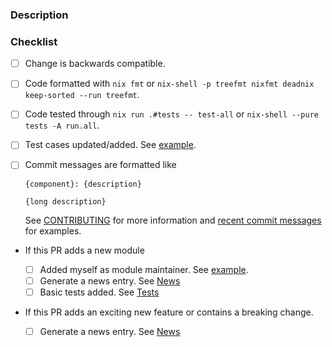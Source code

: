 ### Description

<!--

Please provide a brief description of your change.

-->

### Checklist

<!--

Please go through the following checklist before opening a non-WIP
pull-request.

Also make sure to read the guidelines found at

  https://nix-community.github.io/home-manager/#sec-guidelines

-->

- [ ] Change is backwards compatible.

- [ ] Code formatted with `nix fmt` or
      `nix-shell -p treefmt nixfmt deadnix keep-sorted --run treefmt`.

- [ ] Code tested through `nix run .#tests -- test-all` or
      `nix-shell --pure tests -A run.all`.

- [ ] Test cases updated/added. See
      [example](https://github.com/nix-community/home-manager/commit/f3fbb50b68df20da47f9b0def5607857fcc0d021#diff-b61a6d542f9036550ba9c401c80f00ef).

- [ ] Commit messages are formatted like

  ```
  {component}: {description}

  {long description}
  ```

  See
  [CONTRIBUTING](https://nix-community.github.io/home-manager/#sec-commit-style)
  for more information and
  [recent commit messages](https://github.com/nix-community/home-manager/commits/master)
  for examples.

- If this PR adds a new module

  - [ ] Added myself as module maintainer. See
        [example](https://github.com/nix-community/home-manager/blob/a51598236f23c89e59ee77eb8e0614358b0e896c/modules/programs/lesspipe.nix#L11).
  - [ ] Generate a news entry. See
        [News](https://nix-community.github.io/home-manager/index.xhtml#sec-news)
  - [ ] Basic tests added. See
        [Tests](https://nix-community.github.io/home-manager/index.xhtml#sec-tests)

- If this PR adds an exciting new feature or contains a breaking change.
  - [ ] Generate a news entry. See
        [News](https://nix-community.github.io/home-manager/index.xhtml#sec-news)
